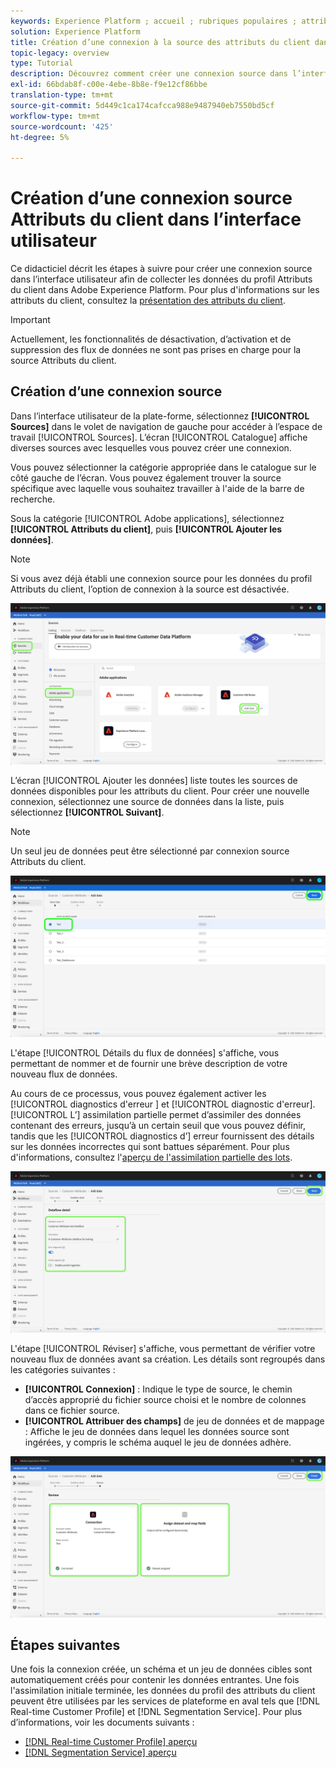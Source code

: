 ```yaml
---
keywords: Experience Platform ; accueil ; rubriques populaires ; attributs du client
solution: Experience Platform
title: Création d’une connexion à la source des attributs du client dans l’interface utilisateur
topic-legacy: overview
type: Tutorial
description: Découvrez comment créer une connexion source dans l’interface utilisateur pour collecter des données de profil d’attributs du client dans Adobe Experience Platform.
exl-id: 66bdab8f-c00e-4ebe-8b8e-f9e12cf86bbe
translation-type: tm+mt
source-git-commit: 5d449c1ca174cafcca988e9487940eb7550bd5cf
workflow-type: tm+mt
source-wordcount: '425'
ht-degree: 5%

---
```


# Création d’une connexion source Attributs du client dans l’interface utilisateur

Ce didacticiel décrit les étapes à suivre pour créer une connexion source dans l’interface utilisateur afin de collecter les données du profil Attributs du client dans Adobe Experience Platform. Pour plus d&#39;informations sur les attributs du client, consultez la [présentation des attributs du client](https://experienceleague.adobe.com/docs/core-services/interface/customer-attributes/attributes.html).

>[!IMPORTANT]
>
>Actuellement, les fonctionnalités de désactivation, d’activation et de suppression des flux de données ne sont pas prises en charge pour la source Attributs du client.

## Création d’une connexion source

Dans l’interface utilisateur de la plate-forme, sélectionnez **[!UICONTROL Sources]** dans le volet de navigation de gauche pour accéder à l’espace de travail [!UICONTROL Sources]. L’écran [!UICONTROL Catalogue] affiche diverses sources avec lesquelles vous pouvez créer une connexion.

Vous pouvez sélectionner la catégorie appropriée dans le catalogue sur le côté gauche de l’écran. Vous pouvez également trouver la source spécifique avec laquelle vous souhaitez travailler à l&#39;aide de la barre de recherche.

Sous la catégorie [!UICONTROL Adobe applications], sélectionnez **[!UICONTROL Attributs du client]**, puis **[!UICONTROL Ajouter les données]**.

>[!NOTE]
>
>Si vous avez déjà établi une connexion source pour les données du profil Attributs du client, l’option de connexion à la source est désactivée.

![](../../../../images/tutorials/create/customer-attributes/catalog.png)

L’écran [!UICONTROL Ajouter les données] liste toutes les sources de données disponibles pour les attributs du client. Pour créer une nouvelle connexion, sélectionnez une source de données dans la liste, puis sélectionnez **[!UICONTROL Suivant]**.

>[!NOTE]
>
>Un seul jeu de données peut être sélectionné par connexion source Attributs du client.

![](../../../../images/tutorials/create/customer-attributes/add-data.png)

L&#39;étape [!UICONTROL Détails du flux de données] s&#39;affiche, vous permettant de nommer et de fournir une brève description de votre nouveau flux de données.

Au cours de ce processus, vous pouvez également activer les [!UICONTROL diagnostics d&#39;erreur ] et [!UICONTROL diagnostic d&#39;erreur]. [!UICONTROL L’] assimilation partielle permet d’assimiler des données contenant des erreurs, jusqu’à un certain seuil que vous pouvez définir, tandis que les  [!UICONTROL diagnostics d’] erreur fournissent des détails sur les données incorrectes qui sont battues séparément. Pour plus d&#39;informations, consultez l&#39;[aperçu de l&#39;assimilation partielle des lots](../../../../../ingestion/batch-ingestion/partial.md).

![](../../../../images/tutorials/create/customer-attributes/dataflow-detail.png)

L&#39;étape [!UICONTROL Réviser] s&#39;affiche, vous permettant de vérifier votre nouveau flux de données avant sa création. Les détails sont regroupés dans les catégories suivantes :

* **[!UICONTROL Connexion]** : Indique le type de source, le chemin d’accès approprié du fichier source choisi et le nombre de colonnes dans ce fichier source.
* **[!UICONTROL Attribuer des champs]** de jeu de données et de mappage : Affiche le jeu de données dans lequel les données source sont ingérées, y compris le schéma auquel le jeu de données adhère.

![](../../../../images/tutorials/create/customer-attributes/review.png)

## Étapes suivantes

Une fois la connexion créée, un schéma et un jeu de données cibles sont automatiquement créés pour contenir les données entrantes. Une fois l&#39;assimilation initiale terminée, les données du profil des attributs du client peuvent être utilisées par les services de plateforme en aval tels que [!DNL Real-time Customer Profile] et [!DNL Segmentation Service]. Pour plus d’informations, voir les documents suivants :

* [[!DNL Real-time Customer Profile] aperçu](../../../../../profile/home.md)
* [[!DNL Segmentation Service] aperçu](../../../../../segmentation/home.md)
